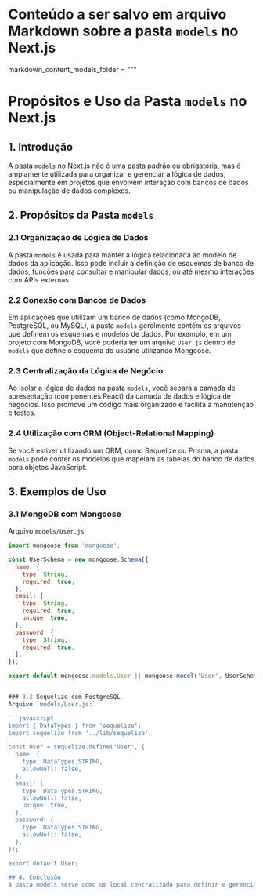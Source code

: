 # Conteúdo a ser salvo em arquivo Markdown sobre a pasta `models` no Next.js

markdown_content_models_folder = """
# Propósitos e Uso da Pasta `models` no Next.js

## 1. Introdução

A pasta `models` no Next.js não é uma pasta padrão ou obrigatória, mas é amplamente utilizada para organizar e gerenciar a lógica de dados, especialmente em projetos que envolvem interação com bancos de dados ou manipulação de dados complexos.

## 2. Propósitos da Pasta `models`

### 2.1 Organização de Lógica de Dados
A pasta `models` é usada para manter a lógica relacionada ao modelo de dados da aplicação. Isso pode incluir a definição de esquemas de banco de dados, funções para consultar e manipular dados, ou até mesmo interações com APIs externas.

### 2.2 Conexão com Bancos de Dados
Em aplicações que utilizam um banco de dados (como MongoDB, PostgreSQL, ou MySQL), a pasta `models` geralmente contém os arquivos que definem os esquemas e modelos de dados. Por exemplo, em um projeto com MongoDB, você poderia ter um arquivo `User.js` dentro de `models` que define o esquema do usuário utilizando Mongoose.

### 2.3 Centralização da Lógica de Negócio
Ao isolar a lógica de dados na pasta `models`, você separa a camada de apresentação (componentes React) da camada de dados e lógica de negócios. Isso promove um código mais organizado e facilita a manutenção e testes.

### 2.4 Utilização com ORM (Object-Relational Mapping)
Se você estiver utilizando um ORM, como Sequelize ou Prisma, a pasta `models` pode conter os modelos que mapeiam as tabelas do banco de dados para objetos JavaScript.

## 3. Exemplos de Uso

### 3.1 MongoDB com Mongoose
Arquivo `models/User.js`:
```javascript
import mongoose from 'mongoose';

const UserSchema = new mongoose.Schema({
  name: {
    type: String,
    required: true,
  },
  email: {
    type: String,
    required: true,
    unique: true,
  },
  password: {
    type: String,
    required: true,
  },
});

export default mongoose.models.User || mongoose.model('User', UserSchema);


### 3.2 Sequelize com PostgreSQL
Arquivo `models/User.js:`

```javascript
import { DataTypes } from 'sequelize';
import sequelize from '../lib/sequelize';

const User = sequelize.define('User', {
  name: {
    type: DataTypes.STRING,
    allowNull: false,
  },
  email: {
    type: DataTypes.STRING,
    allowNull: false,
    unique: true,
  },
  password: {
    type: DataTypes.STRING,
    allowNull: false,
  },
});

export default User;

## 4. Conclusão
A pasta models serve como um local centralizado para definir e gerenciar a lógica relacionada aos dados da aplicação. Embora não seja obrigatória, ela é uma prática recomendada em muitos projetos, especialmente aqueles que envolvem manipulação e persistência de dados
